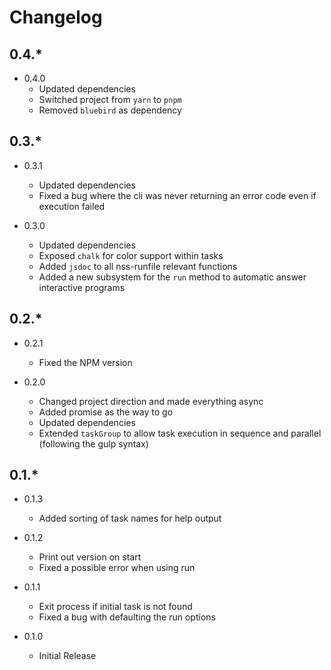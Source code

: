 Changelog
=========

0.4.*
-----

* 0.4.0
  * Updated dependencies
  * Switched project from `yarn` to `pnpm`
  * Removed `bluebird` as dependency


0.3.*
-----

* 0.3.1
  * Updated dependencies
  * Fixed a bug where the cli was never returning an error code even if execution failed

* 0.3.0
  * Updated dependencies
  * Exposed `chalk` for color support within tasks
  * Added `jsdoc` to all nss-runfile relevant functions
  * Added a new subsystem for the `run` method to automatic answer interactive programs


0.2.*
-----

* 0.2.1
  * Fixed the NPM version

* 0.2.0
  * Changed project direction and made everything async
  * Added promise as the way to go
  * Updated dependencies
  * Extended `taskGroup` to allow task execution in sequence and parallel (following the
    gulp syntax)

0.1.*
-----

* 0.1.3
  * Added sorting of task names for help output

* 0.1.2
  * Print out version on start
  * Fixed a possible error when using run

* 0.1.1
  * Exit process if initial task is not found
  * Fixed a bug with defaulting the run options

* 0.1.0
  * Initial Release
